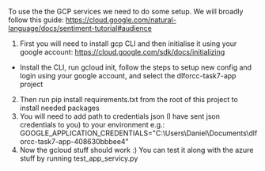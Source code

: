 To use the the GCP services we need to do some setup. We will broadly follow this guide: https://cloud.google.com/natural-language/docs/sentiment-tutorial#audience

1. First you will need to install gcp CLI and then initialise it using your google account: https://cloud.google.com/sdk/docs/initializing
  - Install the CLI, run gcloud init, follow the steps to setup new config and login using your google account, and select the dlforcc-task7-app project
2. Then run pip install requirements.txt from the root of this project to install needed packages
3. You will need to add path to credentials json (I have sent json credentials to you) to your environment e.g.: GOOGLE_APPLICATION_CREDENTIALS="C:\Users\Daniel\Documents\dlforcc-task7-app-408630bbbee4" 
4. Now the gcloud stuff should work :) You can test it along with the azure stuff by running test_app_servicy.py
